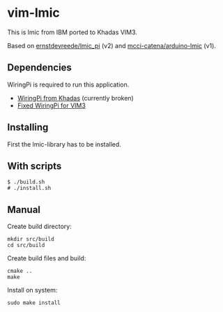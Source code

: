 # vim-lmic

This is lmic from IBM ported to Khadas VIM3.

Based on [ernstdevreede/lmic_pi](https://github.com/ernstdevreede/lmic_pi) (v2) and [mcci-catena/arduino-lmic](https://github.com/mcci-catena/arduino-lmic) (v1).


## Dependencies

WiringPi is required to run this application.

- [WiringPi from Khadas](https://github.com/khadas/WiringPi) (currently broken)
- [Fixed WiringPi for VIM3](https://github.com/2tefan/WiringPi)


## Installing

First the lmic-library has to be installed.

## With scripts

```
$ ./build.sh
# ./install.sh
```

## Manual

Create build directory:
```
mkdir src/build
cd src/build
```

Create build files and build:
```
cmake ..
make
```

Install on system:
```
sudo make install
```
